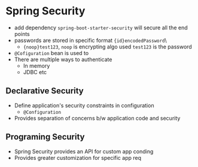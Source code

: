 # Spring Security
- add dependency `spring-boot-starter-security` will secure all the end points
- passwords are stored in specific format `{id}encodedPassword`\
  - `{noop}test123`, `noop` is encrypting algo used `test123` is the password
- `@Cofiguration` bean is used to 
- There are multiple ways to authenticate
  - In memory
  - JDBC etc
## Declarative Security
- Define application's security constraints in configuration
  - `@Configuration`
- Provides separation of concerns b/w application code and security
## Programing Security
- Spring Security provides an API for custom app conding
- Provides greater customization for specific app req
